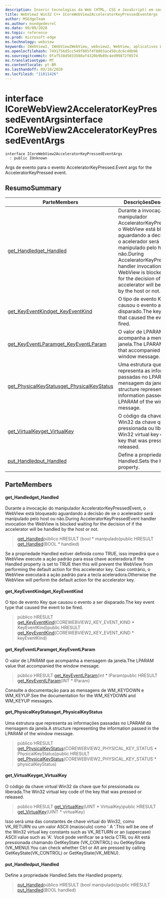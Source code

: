 ```yaml
---
description: Inserir tecnologias da Web (HTML, CSS e JavaScript) em seus aplicativos nativos com o controle WebView2 do Microsoft Edge
title: WebView2 Win32 C++ ICoreWebView2AcceleratorKeyPressedEventArgs
author: MSEdgeTeam
ms.author: msedgedevrel
ms.date: 09/09/2020
ms.topic: reference
ms.prod: microsoft-edge
ms.technology: webview
keywords: IWebView2, IWebView2WebView, webview2, WebView, aplicativos Win32, Win32, Edge, ICoreWebView2, ICoreWebView2Controller, controle do navegador, HTML Edge, ICoreWebView2AcceleratorKeyPressedEventArgs
ms.openlocfilehash: 7491756d5cc549f805f4f8003ac450cdc6c40b96
ms.sourcegitcommit: 0faf538d5033508af4320b9b89c4ed99872f0574
ms.translationtype: MT
ms.contentlocale: pt-BR
ms.lasthandoff: 09/10/2020
ms.locfileid: "11011426"
---
```

# <span data-ttu-id="3e25b-104">interface ICoreWebView2AcceleratorKeyPressedEventArgs</span><span class="sxs-lookup"><span data-stu-id="3e25b-104">interface ICoreWebView2AcceleratorKeyPressedEventArgs</span></span> 

```
interface ICoreWebView2AcceleratorKeyPressedEventArgs
  : public IUnknown
```

<span data-ttu-id="3e25b-105">Args de evento para o evento AcceleratorKeyPressed.</span><span class="sxs-lookup"><span data-stu-id="3e25b-105">Event args for the AcceleratorKeyPressed event.</span></span>

## <span data-ttu-id="3e25b-106">Resumo</span><span class="sxs-lookup"><span data-stu-id="3e25b-106">Summary</span></span>

 <span data-ttu-id="3e25b-107">Parte</span><span class="sxs-lookup"><span data-stu-id="3e25b-107">Members</span></span>                        | <span data-ttu-id="3e25b-108">Descrições</span><span class="sxs-lookup"><span data-stu-id="3e25b-108">Descriptions</span></span>
--------------------------------|---------------------------------------------
[<span data-ttu-id="3e25b-109">get_Handled</span><span class="sxs-lookup"><span data-stu-id="3e25b-109">get_Handled</span></span>](#get_handled) | <span data-ttu-id="3e25b-110">Durante a invocação do manipulador AcceleratorKeyPressedEvent, o WebView está bloqueado aguardando a decisão de se o acelerador será manipulado pelo host ou não.</span><span class="sxs-lookup"><span data-stu-id="3e25b-110">During AcceleratorKeyPressedEvent handler invocation the WebView is blocked waiting for the decision of if the accelerator will be handled by the host or not.</span></span>
[<span data-ttu-id="3e25b-111">get_KeyEventKind</span><span class="sxs-lookup"><span data-stu-id="3e25b-111">get_KeyEventKind</span></span>](#get_keyeventkind) | <span data-ttu-id="3e25b-112">O tipo de evento Key que causou o evento a ser disparado.</span><span class="sxs-lookup"><span data-stu-id="3e25b-112">The key event type that caused the event to be fired.</span></span>
[<span data-ttu-id="3e25b-113">get_KeyEventLParam</span><span class="sxs-lookup"><span data-stu-id="3e25b-113">get_KeyEventLParam</span></span>](#get_keyeventlparam) | <span data-ttu-id="3e25b-114">O valor de LPARAM que acompanha a mensagem da janela.</span><span class="sxs-lookup"><span data-stu-id="3e25b-114">The LPARAM value that accompanied the window message.</span></span>
[<span data-ttu-id="3e25b-115">get_PhysicalKeyStatus</span><span class="sxs-lookup"><span data-stu-id="3e25b-115">get_PhysicalKeyStatus</span></span>](#get_physicalkeystatus) | <span data-ttu-id="3e25b-116">Uma estrutura que representa as informações passadas no LPARAM da mensagem da janela.</span><span class="sxs-lookup"><span data-stu-id="3e25b-116">A structure representing the information passed in the LPARAM of the window message.</span></span>
[<span data-ttu-id="3e25b-117">get_VirtualKey</span><span class="sxs-lookup"><span data-stu-id="3e25b-117">get_VirtualKey</span></span>](#get_virtualkey) | <span data-ttu-id="3e25b-118">O código da chave virtual Win32 da chave que foi pressionada ou liberada.</span><span class="sxs-lookup"><span data-stu-id="3e25b-118">The Win32 virtual key code of the key that was pressed or released.</span></span>
[<span data-ttu-id="3e25b-119">put_Handled</span><span class="sxs-lookup"><span data-stu-id="3e25b-119">put_Handled</span></span>](#put_handled) | <span data-ttu-id="3e25b-120">Define a propriedade Handled.</span><span class="sxs-lookup"><span data-stu-id="3e25b-120">Sets the Handled property.</span></span>

## <span data-ttu-id="3e25b-121">Parte</span><span class="sxs-lookup"><span data-stu-id="3e25b-121">Members</span></span>

#### <span data-ttu-id="3e25b-122">get_Handled</span><span class="sxs-lookup"><span data-stu-id="3e25b-122">get_Handled</span></span> 

<span data-ttu-id="3e25b-123">Durante a invocação do manipulador AcceleratorKeyPressedEvent, o WebView está bloqueado aguardando a decisão de se o acelerador será manipulado pelo host ou não.</span><span class="sxs-lookup"><span data-stu-id="3e25b-123">During AcceleratorKeyPressedEvent handler invocation the WebView is blocked waiting for the decision of if the accelerator will be handled by the host or not.</span></span>

> <span data-ttu-id="3e25b-124">[get_Handled](#get_handled)público HRESULT (bool \* manipulado)</span><span class="sxs-lookup"><span data-stu-id="3e25b-124">public HRESULT [get_Handled](#get_handled)(BOOL \* handled)</span></span>

<span data-ttu-id="3e25b-125">Se a propriedade Handled estiver definida como TRUE, isso impedirá que o WebView execute a ação padrão para essa chave aceleradora.</span><span class="sxs-lookup"><span data-stu-id="3e25b-125">If the Handled property is set to TRUE then this will prevent the WebView from performing the default action for this accelerator key.</span></span> <span data-ttu-id="3e25b-126">Caso contrário, o WebView executará a ação padrão para a tecla aceleradora.</span><span class="sxs-lookup"><span data-stu-id="3e25b-126">Otherwise the WebView will perform the default action for the accelerator key.</span></span>

#### <span data-ttu-id="3e25b-127">get_KeyEventKind</span><span class="sxs-lookup"><span data-stu-id="3e25b-127">get_KeyEventKind</span></span> 

<span data-ttu-id="3e25b-128">O tipo de evento Key que causou o evento a ser disparado.</span><span class="sxs-lookup"><span data-stu-id="3e25b-128">The key event type that caused the event to be fired.</span></span>

> <span data-ttu-id="3e25b-129">público HRESULT [get_KeyEventKind](#get_keyeventkind)(COREWEBVIEW2_KEY_EVENT_KIND \* KeyEventKind)</span><span class="sxs-lookup"><span data-stu-id="3e25b-129">public HRESULT [get_KeyEventKind](#get_keyeventkind)(COREWEBVIEW2_KEY_EVENT_KIND \* keyEventKind)</span></span>

#### <span data-ttu-id="3e25b-130">get_KeyEventLParam</span><span class="sxs-lookup"><span data-stu-id="3e25b-130">get_KeyEventLParam</span></span> 

<span data-ttu-id="3e25b-131">O valor de LPARAM que acompanha a mensagem da janela.</span><span class="sxs-lookup"><span data-stu-id="3e25b-131">The LPARAM value that accompanied the window message.</span></span>

> <span data-ttu-id="3e25b-132">público HRESULT [get_KeyEventLParam](#get_keyeventlparam)(int \* lParam)</span><span class="sxs-lookup"><span data-stu-id="3e25b-132">public HRESULT [get_KeyEventLParam](#get_keyeventlparam)(INT \* lParam)</span></span>

<span data-ttu-id="3e25b-133">Consulte a documentação para as mensagens de WM_KEYDOWN e WM_KEYUP.</span><span class="sxs-lookup"><span data-stu-id="3e25b-133">See the documentation for the WM_KEYDOWN and WM_KEYUP messages.</span></span>

#### <span data-ttu-id="3e25b-134">get_PhysicalKeyStatus</span><span class="sxs-lookup"><span data-stu-id="3e25b-134">get_PhysicalKeyStatus</span></span> 

<span data-ttu-id="3e25b-135">Uma estrutura que representa as informações passadas no LPARAM da mensagem da janela.</span><span class="sxs-lookup"><span data-stu-id="3e25b-135">A structure representing the information passed in the LPARAM of the window message.</span></span>

> <span data-ttu-id="3e25b-136">público HRESULT [get_PhysicalKeyStatus](#get_physicalkeystatus)(COREWEBVIEW2_PHYSICAL_KEY_STATUS \* PhysicalKeyStatus)</span><span class="sxs-lookup"><span data-stu-id="3e25b-136">public HRESULT [get_PhysicalKeyStatus](#get_physicalkeystatus)(COREWEBVIEW2_PHYSICAL_KEY_STATUS \* physicalKeyStatus)</span></span>

#### <span data-ttu-id="3e25b-137">get_VirtualKey</span><span class="sxs-lookup"><span data-stu-id="3e25b-137">get_VirtualKey</span></span> 

<span data-ttu-id="3e25b-138">O código da chave virtual Win32 da chave que foi pressionada ou liberada.</span><span class="sxs-lookup"><span data-stu-id="3e25b-138">The Win32 virtual key code of the key that was pressed or released.</span></span>

> <span data-ttu-id="3e25b-139">público HRESULT [get_VirtualKey](#get_virtualkey)(UINT \* VirtualKey)</span><span class="sxs-lookup"><span data-stu-id="3e25b-139">public HRESULT [get_VirtualKey](#get_virtualkey)(UINT \* virtualKey)</span></span>

<span data-ttu-id="3e25b-140">Isso será uma das constantes de chave virtual do Win32, como VK_RETURN ou um valor ASCII (maiúsculo) como ' A '.</span><span class="sxs-lookup"><span data-stu-id="3e25b-140">This will be one of the Win32 virtual key constants such as VK_RETURN or an (uppercase) ASCII value such as 'A'.</span></span> <span data-ttu-id="3e25b-141">Você pode verificar se a tecla CTRL ou Alt está pressionada chamando GetKeyState (VK_CONTROL) ou GetKeyState (VK_MENU).</span><span class="sxs-lookup"><span data-stu-id="3e25b-141">You can check whether Ctrl or Alt are pressed by calling GetKeyState(VK_CONTROL) or GetKeyState(VK_MENU).</span></span>

#### <span data-ttu-id="3e25b-142">put_Handled</span><span class="sxs-lookup"><span data-stu-id="3e25b-142">put_Handled</span></span> 

<span data-ttu-id="3e25b-143">Define a propriedade Handled.</span><span class="sxs-lookup"><span data-stu-id="3e25b-143">Sets the Handled property.</span></span>

> <span data-ttu-id="3e25b-144">[put_Handled](#put_handled)público HRESULT (bool manipulado)</span><span class="sxs-lookup"><span data-stu-id="3e25b-144">public HRESULT [put_Handled](#put_handled)(BOOL handled)</span></span>

